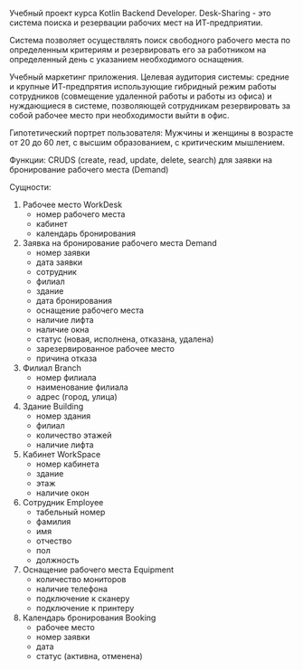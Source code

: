 Учебный проект курса Kotlin Backend Developer. Desk-Sharing - это система поиска и резервации рабочих мест на ИТ-предприятии.

Система позволяет осуществлять поиск свободного рабочего места по определенным критериям и резервировать его за работником на определенный день с указанием необходимого оснащения.

Учебный маркетинг приложения.
Целевая аудитория системы: 
средние и крупные ИТ-предпрятия использующие гибридный режим работы сотрудников (совмещение удаленной работы и работы из офиса) и нуждающиеся в системе, позволяющей сотрудникам резервировать за собой рабочее место при необходимости выйти в офис.

Гипотетический портрет пользователя:
Мужчины и женщины в возрасте от 20 до 60 лет, с высшим образованием, с критическим мышлением. 

Функции:
CRUDS (create, read, update, delete, search) для заявки на бронирование рабочего места (Demand)

Сущности: 
1. Рабочее место WorkDesk 
   - номер рабочего места
   - кабинет
   - календарь бронирования
2. Заявка на бронирование рабочего места Demand
    - номер заявки
    - дата заявки
    - сотрудник
    - филиал
    - здание
    - дата бронирования
    - оснащение рабочего места
    - наличие лифта
    - наличие окна
    - статус (новая, исполнена, отказана, удалена)
    - зарезервированное рабочее место
    - причина отказа
3. Филиал Branch
   - номер филиала
   - наименование филиала
   - адрес (город, улица)
4. Здание Building
    - номер здания
    - филиал    
    - количество этажей
    - наличие лифта
5. Кабинет WorkSpace
    - номер кабинета
    - здание
    - этаж
    - наличие окон
6. Сотрудник Employee
    - табельный номер
    - фамилия
    - имя
    - отчество
    - пол
    - должность
7. Оснащение рабочего места Equipment
    - количество мониторов
    - наличие телефона
    - подключение к сканеру
    - подключение к принтеру
8. Календарь бронирования Booking
   - рабочее место
   - номер заявки
   - дата
   - статус (активна, отменена)